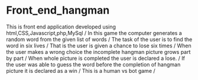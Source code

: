 # Front_end_hangman
This is front end application developed using html,CSS,Javascript,php,MySql /
In this game the computer generates a random word from the given list of words /
The task of the user is to find the word in six lives /
That is the user is given a chance to lose six times /
When the user makes a wrong choice the incomplete hangman picture grows part by part /
When whole picture is completed the user is declared a lose. /
If the user was able to guess the word before the completion of hangman picture it is declared as a win /
This is a human vs bot game /
